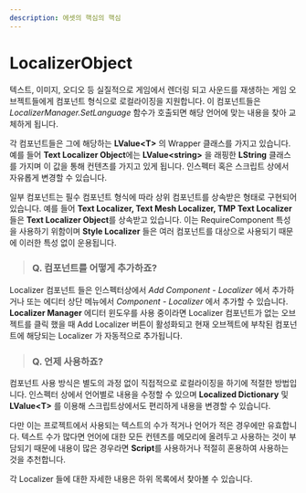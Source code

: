 ```yaml
---
description: 에셋의 핵심의 핵심
---
```


# LocalizerObject

텍스트, 이미지, 오디오 등 실질적으로 게임에서 렌더링 되고 사운드를 재생하는 게임 오브젝트들에게 컴포넌트 형식으로 로컬라이징을 지원합니다. 이 컴포넌트들은 _LocalizerManager.SetLanguage_ 함수가 호출되면 해당 언어에 맞는 내용을 찾아 교체하게 됩니다.

각 컴포넌트들은 그에 해당하는 **LValue&lt;T&gt;** 의 Wrapper 클래스를 가지고 있습니다. 예를 들어 **Text Localizer Object**에는 **LValue&lt;string&gt;** 을 래핑한 **LString** 클래스를 가지며 이 값을 통해 컨텐츠를 가지고 있게 됩니다. 인스펙터 혹은 스크립트 상에서 자유롭게 변경할 수 있습니다.

일부 컴포넌트는 필수 컴포넌트 형식에 따라 상위 컴포넌트를 상속받은 형태로 구현되어 있습니다. 예를 들어 **Text Localizer, Text Mesh Localizer, TMP Text Localizer** 들은 **Text Localizer Object**를 상속받고 있습니다. 이는 RequireComponent 특성을 사용하기 위함이며 **Style Localizer** 들은 여러 컴포넌트를 대상으로 사용되기 때문에 이러한 특성 없이 운용됩니다.



> ### Q. 컴포넌트를 어떻게 추가하죠?

Localizer 컴포넌트 들은 인스펙터상에서 _Add Component - Localizer_ 에서 추가하거나 또는 에디터 상단 메뉴에서 _Component - Localizer_ 에서 추가할 수 있습니다. **Localizer Manager** 에디터 윈도우를 사용 중이라면 Localizer 컴포넌트가 없는 오브젝트를 클릭 했을 때 Add Localizer 버튼이 활성화되고 현재 오브젝트에 부착된 컴포넌트에 해당되는 Localizer 가 자동적으로 추가됩니다.



> ### Q. 언제 사용하죠?

컴포넌트 사용 방식은 별도의 과정 없이 직접적으로 로컬라이징을 하기에 적절한 방법입니다. 인스펙터 상에서 언어별로 내용을 수정할 수 있으며  **Localized Dictionary** 및 **LValue&lt;T&gt;** 를 이용해 스크립트상에서도 편리하게 내용을 변경할 수 있습니다.

다만 이는 프로젝트에서 사용되는 텍스트의 수가 적거나 언어가 적은 경우에만 유효합니다. 텍스트 수가 많다면 언어에 대한 모든 컨텐츠를 메모리에 올려두고 사용하는 것이 부담되기 때문에 내용이 많은 경우라면 **Script**를 사용하거나 적절히 혼용하여 사용하는 것을 추천합니다.

각 Localizer 들에 대한 자세한 내용은 하위 목록에서 찾아볼 수 있습니다.

